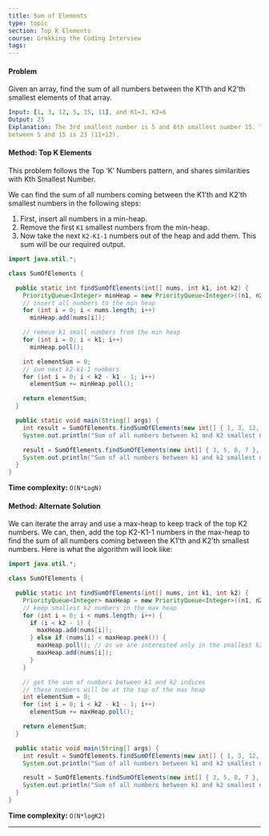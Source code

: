 ```yaml
---
title: Sum of Elements
type: topic
section: Top K Elements
course: Grokking the Coding Interview
tags:
---
```

#### Problem
Given an array, find the sum of all numbers between the K1’th and K2’th smallest elements of that array.
```yml
Input: [1, 3, 12, 5, 15, 11], and K1=3, K2=6
Output: 23
Explanation: The 3rd smallest number is 5 and 6th smallest number 15. The sum of numbers coming
between 5 and 15 is 23 (11+12).
```

#### Method: Top K Elements
This problem follows the Top ‘K’ Numbers pattern, and shares similarities with Kth Smallest Number.

We can find the sum of all numbers coming between the K1’th and K2’th smallest numbers in the following steps:
1. First, insert all numbers in a min-heap.
1. Remove the first `K1` smallest numbers from the min-heap.
1. Now take the next `K2-K1-1` numbers out of the heap and add them. This sum will be our required output.

```java
import java.util.*;

class SumOfElements {

  public static int findSumOfElements(int[] nums, int k1, int k2) {
    PriorityQueue<Integer> minHeap = new PriorityQueue<Integer>((n1, n2) -> n1 - n2);
    // insert all numbers to the min heap
    for (int i = 0; i < nums.length; i++)
      minHeap.add(nums[i]);

    // remove k1 small numbers from the min heap
    for (int i = 0; i < k1; i++)
      minHeap.poll();

    int elementSum = 0;
    // sum next k2-k1-1 numbers
    for (int i = 0; i < k2 - k1 - 1; i++)
      elementSum += minHeap.poll();

    return elementSum;
  }

  public static void main(String[] args) {
    int result = SumOfElements.findSumOfElements(new int[] { 1, 3, 12, 5, 15, 11 }, 3, 6);
    System.out.println("Sum of all numbers between k1 and k2 smallest numbers: " + result);

    result = SumOfElements.findSumOfElements(new int[] { 3, 5, 8, 7 }, 1, 4);
    System.out.println("Sum of all numbers between k1 and k2 smallest numbers: " + result);
  }
}
```
**Time complexity:** `O(N*LogN)`

#### Method: Alternate Solution
We can iterate the array and use a max-heap to keep track of the top K2 numbers. We can, then, add the top K2-K1-1 numbers in the max-heap to find the sum of all numbers coming between the K1’th and K2’th smallest numbers. Here is what the algorithm will look like:
```java
import java.util.*;

class SumOfElements {

  public static int findSumOfElements(int[] nums, int k1, int k2) {
    PriorityQueue<Integer> maxHeap = new PriorityQueue<Integer>((n1, n2) -> n2 - n1);
    // keep smallest k2 numbers in the max heap
    for (int i = 0; i < nums.length; i++) {
      if (i < k2 - 1) {
        maxHeap.add(nums[i]);
      } else if (nums[i] < maxHeap.peek()) {
        maxHeap.poll(); // as we are interested only in the smallest k2 numbers
        maxHeap.add(nums[i]);
      }
    }

    // get the sum of numbers between k1 and k2 indices
    // these numbers will be at the top of the max heap
    int elementSum = 0;
    for (int i = 0; i < k2 - k1 - 1; i++)
      elementSum += maxHeap.poll();

    return elementSum;
  }

  public static void main(String[] args) {
    int result = SumOfElements.findSumOfElements(new int[] { 1, 3, 12, 5, 15, 11 }, 3, 6);
    System.out.println("Sum of all numbers between k1 and k2 smallest numbers: " + result);

    result = SumOfElements.findSumOfElements(new int[] { 3, 5, 8, 7 }, 1, 4);
    System.out.println("Sum of all numbers between k1 and k2 smallest numbers: " + result);
  }
}
```

**Time complexity:** `O(N*logK2)`

---